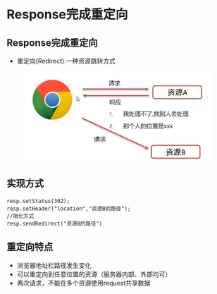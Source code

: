 # Response完成重定向

## Response完成重定向

* 重定向(Redirect):一种资源跳转方式

<figure><img src="../.gitbook/assets/image (1) (10) (1).png" alt=""><figcaption></figcaption></figure>

## 实现方式

```
resp.setStatus(302);
resp.setHeader("location","资源B的路径");
//简化方式
resp.sendRedirect("资源B的路径")
```

## 重定向特点

* 浏览器地址栏路径发生变化
* 可以重定向到任意位置的资源（服务器内部、外部均可）
* 两次请求，不能在多个资源使用request共享数据
